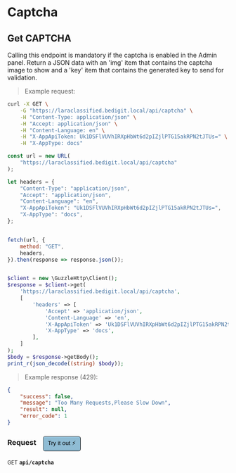 # Captcha


## Get CAPTCHA


Calling this endpoint is mandatory if the captcha is enabled in the Admin panel.
Return a JSON data with an 'img' item that contains the captcha image to show and a 'key' item that contains the generated key to send for validation.

> Example request:

```bash
curl -X GET \
    -G "https://laraclassified.bedigit.local/api/captcha" \
    -H "Content-Type: application/json" \
    -H "Accept: application/json" \
    -H "Content-Language: en" \
    -H "X-AppApiToken: Uk1DSFlVUVhIRXpHbWt6d2pIZjlPTG15akRPN2tJTUs=" \
    -H "X-AppType: docs"
```

```javascript
const url = new URL(
    "https://laraclassified.bedigit.local/api/captcha"
);

let headers = {
    "Content-Type": "application/json",
    "Accept": "application/json",
    "Content-Language": "en",
    "X-AppApiToken": "Uk1DSFlVUVhIRXpHbWt6d2pIZjlPTG15akRPN2tJTUs=",
    "X-AppType": "docs",
};


fetch(url, {
    method: "GET",
    headers,
}).then(response => response.json());
```

```php

$client = new \GuzzleHttp\Client();
$response = $client->get(
    'https://laraclassified.bedigit.local/api/captcha',
    [
        'headers' => [
            'Accept' => 'application/json',
            'Content-Language' => 'en',
            'X-AppApiToken' => 'Uk1DSFlVUVhIRXpHbWt6d2pIZjlPTG15akRPN2tJTUs=',
            'X-AppType' => 'docs',
        ],
    ]
);
$body = $response->getBody();
print_r(json_decode((string) $body));
```


> Example response (429):

```json
{
    "success": false,
    "message": "Too Many Requests,Please Slow Down",
    "result": null,
    "error_code": 1
}
```
<div id="execution-results-GETapi-captcha" hidden>
    <blockquote>Received response<span id="execution-response-status-GETapi-captcha"></span>:</blockquote>
    <pre class="json"><code id="execution-response-content-GETapi-captcha"></code></pre>
</div>
<div id="execution-error-GETapi-captcha" hidden>
    <blockquote>Request failed with error:</blockquote>
    <pre><code id="execution-error-message-GETapi-captcha"></code></pre>
</div>
<form id="form-GETapi-captcha" data-method="GET" data-path="api/captcha" data-authed="0" data-hasfiles="0" data-headers='{"Content-Type":"application\/json","Accept":"application\/json","Content-Language":"en","X-AppApiToken":"Uk1DSFlVUVhIRXpHbWt6d2pIZjlPTG15akRPN2tJTUs=","X-AppType":"docs"}' onsubmit="event.preventDefault(); executeTryOut('GETapi-captcha', this);">
<h3>
    Request&nbsp;&nbsp;&nbsp;
        <button type="button" style="background-color: #8fbcd4; padding: 5px 10px; border-radius: 5px; border-width: thin;" id="btn-tryout-GETapi-captcha" onclick="tryItOut('GETapi-captcha');">Try it out ⚡</button>
    <button type="button" style="background-color: #c97a7e; padding: 5px 10px; border-radius: 5px; border-width: thin;" id="btn-canceltryout-GETapi-captcha" onclick="cancelTryOut('GETapi-captcha');" hidden>Cancel</button>&nbsp;&nbsp;
    <button type="submit" style="background-color: #6ac174; padding: 5px 10px; border-radius: 5px; border-width: thin;" id="btn-executetryout-GETapi-captcha" hidden>Send Request 💥</button>
    </h3>
<p>
<small class="badge badge-green">GET</small>
 <b><code>api/captcha</code></b>
</p>
</form>



